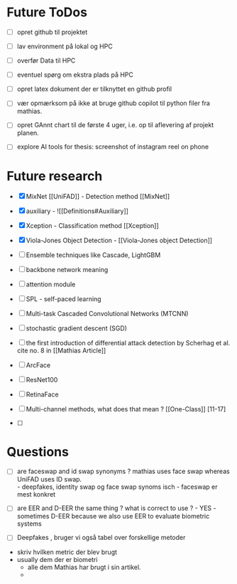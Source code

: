 # Future ToDos
- [ ] opret github til projektet
- [ ] lav environment på lokal og HPC 
- [ ] overfør Data til HPC 
- [ ] eventuel spørg om ekstra plads på HPC 
- [ ] opret latex dokument der er tilknyttet en github profil 
- [ ] vær opmærksom på ikke at bruge github copilot til python filer fra mathias. 
- [ ] opret GAnnt chart til de første 4 uger, i.e. op til aflevering af projekt planen. 
- [ ] explore AI tools for thesis: screenshot of instagram reel on phone 


# Future research
- [x] MixNet [[UniFAD]]
      - Detection method [[MixNet]]
- [x] auxiliary
      - ![[Definitions#Auxiliary]] 
 
- [x] Xception
      - Classification method [[Xception]]
- [x] Viola-Jones Object Detection
      - [[Viola-Jones object Detection]]
- [ ] Ensemble techniques like Cascade, LightGBM
- [ ] backbone network meaning 
- [ ] attention module 
- [ ] SPL - self-paced learning
- [ ] Multi-task Cascaded Convolutional Networks (MTCNN)
- [ ] stochastic gradient descent (SGD)
- [ ] the first introduction of differential attack detection by Scherhag et al. cite no. 8 in [[Mathias Article]]
- [ ] ArcFace
- [ ] ResNet100
- [ ] RetinaFace
- [ ] Multi-channel methods, what does that mean ? [[One-Class]] [11-17]
- [ ] 

# Questions
- [ ] are faceswap and id swap synonyms ? mathias uses face swap whereas UniFAD uses ID swap.  
      - deepfakes, identity swap og face swap synoms isch 
        - faceswap er mest konkret
- [ ] are EER and D-EER the same thing ? what is correct to use ? 
      - YES 
      - sometimes D-EER because we also use EER to evaluate biometric systems

- [ ] Deepfakes , bruger vi også 
tabel over forskellige metoder
- skriv hvilken metric der blev brugt 
- usually dem der er biometri 
  - alle dem Mathias har brugt i sin artikel. 
  - 